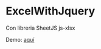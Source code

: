 # ExcelWithJquery
Con libreria SheetJS js-xlsx

Demo: [aquí](https://snower300.github.io/ExcelWithJquery/)
